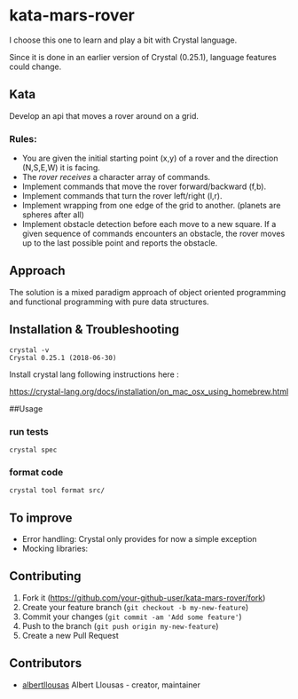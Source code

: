 # kata-mars-rover
I choose this one to learn and play a bit with Crystal language.

Since it is done in an earlier version of Crystal (0.25.1), language features could change.

## Kata
Develop an api that moves a rover around on a grid.

### Rules:

- You are given the initial starting point (x,y) of a rover and the direction (N,S,E,W) it is facing.
- The *rover receives* a character array of commands.
- Implement commands that move the rover forward/backward (f,b).
- Implement commands that turn the rover left/right (l,r).
- Implement wrapping from one edge of the grid to another. (planets are spheres after all)
- Implement obstacle detection before each move to a new square. If a given sequence of commands encounters an obstacle,
  the rover moves up to the last possible point and reports the obstacle.

## Approach
The solution is a mixed paradigm approach of object oriented programming and functional programming with pure data structures.

## Installation & Troubleshooting

```shell
crystal -v
Crystal 0.25.1 (2018-06-30)
```
Install crystal lang following instructions here :

https://crystal-lang.org/docs/installation/on_mac_osx_using_homebrew.html

##Usage

### run tests
```crystal
crystal spec
```
### format code
```crystal
crystal tool format src/
```

## To improve

- Error handling: Crystal only provides for now a simple exception  
- Mocking libraries:

## Contributing

1. Fork it (<https://github.com/your-github-user/kata-mars-rover/fork>)
2. Create your feature branch (`git checkout -b my-new-feature`)
3. Commit your changes (`git commit -am 'Add some feature'`)
4. Push to the branch (`git push origin my-new-feature`)
5. Create a new Pull Request


## Contributors

- [albertllousas](https://github.com/albertllousas) Albert Llousas - creator, maintainer
